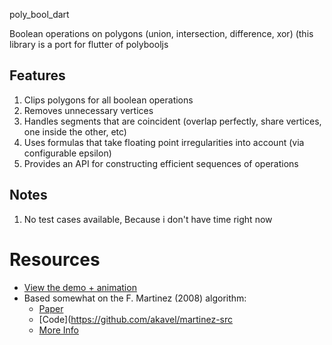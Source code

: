 poly_bool_dart

Boolean operations on polygons (union, intersection, difference, xor) (this library is a port for flutter of polybooljs

## Features


1. Clips polygons for all boolean operations
2. Removes unnecessary vertices
3. Handles segments that are coincident (overlap perfectly, share vertices, one inside the other,
   etc)
4. Uses formulas that take floating point irregularities into account (via configurable epsilon)
5. Provides an API for constructing efficient sequences of operations


## Notes
1. No test cases available, Because i don't have time right now


# Resources

* [View the demo + animation](https://unpkg.com/polybooljs@1.2.0/dist/demo.html)
* Based somewhat on the F. Martinez (2008) algorithm:
    * [Paper](http://www.cs.ucr.edu/~vbz/cs230papers/martinez_boolean.pdf)
    * [Code](https://github.com/akavel/martinez-src
    * [More Info](https://github.com/velipso/polybooljs)
